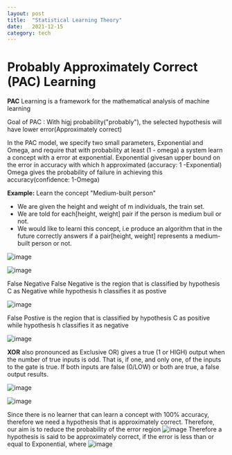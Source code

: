```yaml
---
layout: post
title:  "Statistical Learning Theory"
date:   2021-12-15 
category: tech
---
```


# Probably Approximately Correct (PAC) Learning

**PAC** Learning is a framework for the mathematical analysis of machine learning

Goal of PAC : With higj probability("probably"), the selected hypothesis will have lower error(Approximately correct)

In the PAC model, we specify two small parameters, Exponential and Omega, and require that with probability at least (1 - omega) a system learn a concept with a error at exponential.
Exponential givesan upper bound on the error in accuracy with which h approximated (accuracy: 1 -Exponential)
Omega gives the probability of failure in achieving this accuracy(confidence: 1-Omega)


**Example:** Learn the concept "Medium-built person"

- We are given the height and weight of m individuals, the train set.
- We are told for each[height, weight] pair if the person is medium buil or not.
- We would like to learni this concept, i.e produce an algorithm that in the future correctly answers if a pair[height, weight] represents a medium-built person or not.

![image](https://user-images.githubusercontent.com/42868535/146161458-a468808b-e2ee-4b7c-b944-7469f8743db1.png)


![image](https://user-images.githubusercontent.com/42868535/146161540-8605a397-5de3-494f-ba38-91f6608ad870.png)

False Negative False Negative is the region that is classified by hypothesis C as Negative while hypothesis h classifies it as postive

![image](https://user-images.githubusercontent.com/42868535/146161667-de9d1e84-b6fd-458b-8668-b45131e3d49b.png)

False Postive is the region that is classified by hypothesis C as positive while hypothesis h classifies it as negative

![image](https://user-images.githubusercontent.com/42868535/146161791-de7a7b30-d2ac-4ea3-8087-df9e4bc6f4ad.png)

**XOR** also pronounced as Exclusive OR) gives a true (1 or HIGH) output when the number of true inputs is odd. That is, if one, and only one, of the inputs to the gate is true. If both inputs are false (0/LOW) or both are true, a false output results.

![image](https://user-images.githubusercontent.com/42868535/146161959-cc6b8ccc-97e9-47e7-8cca-40fd8b99d3a5.png)

![image](https://user-images.githubusercontent.com/42868535/146162034-156060cf-d2f3-440e-9c07-d196f2dd1f85.png)

Since there is no learner that can learn a concept with 100% accuracy, therefore we need a hypothesis that is approximately correct. Therefore, our aim is to reduce the probability of the error region ![image](https://user-images.githubusercontent.com/42868535/146162124-d5c7330b-0dc5-4548-b0a0-9a32b904766a.png) Therefore a hypothesis is said to be approximately correct, if the error is less than or equal to Exponential, where ![image](https://user-images.githubusercontent.com/42868535/146162304-d9c1cc6b-7990-4d67-a938-58322f9d7f72.png)
















